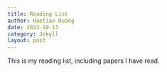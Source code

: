```yaml
---
title: Reading List
author: Haotian Huang
date: 2023-10-13
category: Jekyll
layout: post
---
```


This is my reading list, including papers I have read. 
